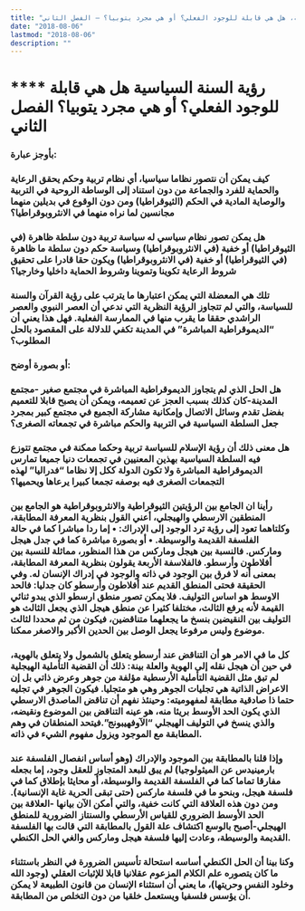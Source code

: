 ```yaml
---
title: "رؤية السنة السياسية، هل هي قابلة للوجود الفعلي؟ أو هي مجرد يتوبيا؟ – الفصل الثاني"
date: "2018-08-06"
lastmod: "2018-08-06"
description: ""
---
```

# **** **رؤية السنة السياسية هل هي قابلة للوجود الفعلي؟ أو هي مجرد يتوبيا؟ الفصل الثاني**

### بأوجز عبارة:

### كيف يمكن أن نتصور نظاما سياسيا، أي نظام تربية وحكم يحقق الرعاية والحماية للفرد والجماعة من دون استناد إلى الوساطة الروحية في التربية والوصاية المادية في الحكم (الثيوقراطيا) ومن دون الوقوع في بديلين منهما مجانسين لما نراه منهما في الانثروبوقراطيا؟

### هل يمكن تصور نظام سياسي له سياسة تربية دون سلطة ظاهرة (في الثيوقراطيا) أو خفية (في الانثروبوقراطيا) وسياسة حكم دون سلطة ما ظاهرة (في الثيوقراطيا) أو خفية (في الانثروبوقراطيا) ويكون حقا قادرا على تحقيق شروط الرعاية تكوينا وتموينا وشروط الحماية داخليا وخارجيا؟

### تلك هي المعضلة التي يمكن اعتبارها ما يترتب على رؤية القرآن والسنة للسياسة، والتي لم تتجاوز الرؤية النظرية التي ندعي أن العصر النبوي والعصر الراشدي حققا ما يقرب منها في الممارسة الفعلية. فهل هذا يعني أن “الديموقراطية المباشرة” في المدينة تكفي للدلالة على المقصود بالحل المطلوب؟

### أو بصورة أوضح:

### هل الحل الذي لم يتجاوز الديموقراطية المباشرة في مجتمع صغير -مجتمع المدينة-كان كذلك بسبب العجز عن تعميمه، ويمكن أن يصبح قابلا للتعميم بفضل تقدم وسائل الاتصال وإمكانية مشاركة الجميع في مجتمع كبير بمجرد جعل السلطة السياسية في التربية والحكم مباشرة في تجمعاته الصغرى؟

### هل معنى ذلك أن رؤية الإسلام للسياسة تربية وحكما ممكنة في مجتمع تتوزع فيه السلطة السياسية بهذين المعنيين في تجمعات دنيا جميعا تمارس الديموقراطية المباشرة ولا تكون الدولة ككل إلا نظاما “فدراليا” لهذه التجمعات الصغرى فيه بوصفه تجمعا كبيرا يرعاها ويحميها؟

### رأينا ان الجامع بين الرؤيتين الثيوقراطية والانثروبوقراطية هو الجامع بين المنطقين الارسطي والهيجلي، أعني القول بنظرية المعرفة المطابقة، وكلتاهما تعود إلى رؤية ترد الوجود إلى الإدراك: • إما ردا مباشرا كما في حالة الفلسفة القديمة والوسيطة. • أو بصورة مباشرة كما في جدل هيجل وماركس. فالنسبة بين هيجل وماركس من هذا المنظور، مماثلة للنسبة بين أفلاطون وأرسطو. فالفلاسفة الأربعة يقولون بنظرية المعرفة المطابقة، بمعنى أنه لا فرق بين الوجود في ذاته والوجود في إدراك الإنسان له. وفي الحقيقة فحتى المنطق القديم عند أفلاطون وأرسطو كان جدليا: فالحد الاوسط هو اساس التوليف. فلا يمكن تصور منطق ارسطو الذي يبدو ثنائي القيمة لأنه يرفع الثالث، مختلفا كثيرا عن منطق هيجل الذي يجعل الثالث هو التوليف بين النقيضين بنسخ ما يجعلهما متناقضين، فيكون من ثم محددا لثالث موضوع وليس مرفوعا يجعل الوصل بين الحدين الأكبر والاصغر ممكنا.

### كل ما في الامر هو أن التناقض عند أرسطو يتعلق بالشمول ولا يتعلق بالهوية، في حين أن هيجل نقله إلى الهوية والعلة بينة: ذلك أن القضية التأملية الهيجلية لم تبق مثل القضية التأملية الأرسطية مؤلفة من جوهر وعرض ذاتي بل إن الاعراض الذاتية هي تجليات الجوهر وهي هو متجليا. فيكون الجوهر في تجليه حتما ذا صادقية مطابقة لمفهوميته: وحينئذ نفهم أن تناقض الماصدق الارسطي الذي يكون الحد الأوسط بريئا منه، هو عينه التناقض بين الموضوع ونقيضه، والذي ينسخ في التوليف الهيجلي “الآوفهيبونج”.فيتحد المنطقان في وهم المطابقة مع الموجود ويزول مفهوم الشيء في ذاته.

### وإذا قلنا بالمطابقة بين الموجود والإدراك (وهو أساس انفصال الفلسفة عند بارمينيدس عن الميثولوجيا) لم يبق للبعد المتجاوز للعقل وجود، إما بجعله مفارقا تماما كما في الفلسفة القديمة والوسيطة، أو محايثا بإطلاق كما في فلسفة هيجل، وبنحو ما في فلسفة ماركس (حتى تبقى الحرية غاية الإنسانية). ومن دون هذه العلاقة التي كانت خفية، والتي أمكن الآن بيانها -العلاقة بين الحد الأوسط الضروري للقياس الأرسطي والسنتاز الضرورية للمنطق الهيجلي-أصبح بالوسع اكتشاف علة القول بالمطابقة التي قالت بها الفلسفة القديمة والوسيطة، وعادت إليها فلسفة هيجل وماركس والغي الحل الكنطي.

### وكنا بينا أن الحل الكنطي أساسه استحالة تأسيس الضرورة في النظر باستثناء ما كان يتصوره علم الكلام المزعوم عقلانيا قابلا للإثبات العقلي (وجود الله وخلود النفس وحريتها)، ما يعني أن استثناء الإنسان من قانون الطبيعة لا يمكن أن يؤسس فلسفيا ويستعمل خلقيا من دون التخلص من المطابقة.

###